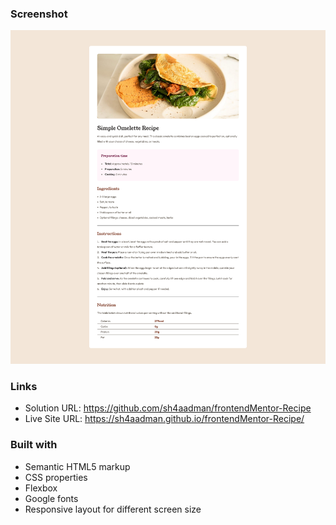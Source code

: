 ### Screenshot

![](/Desktop-view.png)

### Links

- Solution URL: https://github.com/sh4aadman/frontendMentor-Recipe
- Live Site URL: https://sh4aadman.github.io/frontendMentor-Recipe/

### Built with

- Semantic HTML5 markup
- CSS properties
- Flexbox
- Google fonts
- Responsive layout for different screen size
